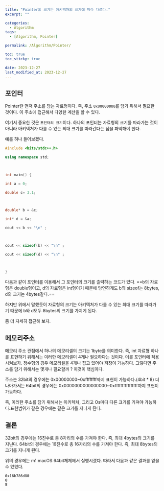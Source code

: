 ```yaml
---
title: "Pointer의 크기는 아키텍쳐의 크기에 따라 다르다."
excerpt: ""

categories:
  - Algorithm
tags:
  - [Algorithm, Pointer]

permalink: /Algorithm/Pointer/

toc: true
toc_sticky: true

date: 2023-12-27
last_modified_at: 2023-12-27
---
```


## 포인터
Pointer란 먼저 주소를 담는 자료형이다.
즉, 주소 `0x00000000`를 담기 위해서 필요한 것이다. 
이 주소에 접근해서 다양한 계산을 할 수 있다.

여기서 중요한 것은 `포인터의 크기`이다.
하나의 포인터는 자료형의 크기를 따라가는 것이 아니라 아키텍쳐가 다룰 수 있는 최대 크기를 따라간다는 점을 파악해야 한다.

예를 하나 들어보겠다.
```cpp
#include <bits/stdc++.h>

using namespace std;

  

int main() {

int a = 0;

double c= 3.1;

  

double* b = &c;

int* d = &a;

cout << b << "\n" ;

  

cout << sizeof(b) << "\n" ;

cout << sizeof(d) << "\n" ;

  

}
```

다음과 같이 포인터를 이용해서 그 포인터의 크기를 출력하는 코드가 있다.
==b의 자료형은 double형이고, d의 자료형은 int형이기 때문에 당연하게도 b의 sizeof는 8bytes, d의 크기는 4bytes같다.==

하지만 위에서 말했듯이 자료형의 크기는 아키텍처가 다룰 수 있는 최대 크기를 따라가기 때문에 b와 d모두 8bytes의 크기를 가지게 된다.

좀 더 자세히 접근해 보자.

## 메모리주소
메모리 주소 관점에서 하나의 메모리셀의 크기는 1byte를 의미한다. 
즉, int 자료형 하나를 표현하기 위해서는 이러한 메모리셀이 4개나 필요하다는 것이다. 
이를 포인터에 적용시켜보자.
정수형의 경우 메모리셀을 4개나 잡고 있어야 저장이 가능하다.
그렇다면 주소를 담기 위해서는 몇개나 필요할까 ?
이것이 핵심이다.

주소는 32bit의 경우에는 0x00000000~0xffffffff까지 표현이 가능하다.(4bit * 8)
더 나아가서는 64bit의 경우에는 0x0000000000000000~0xffffffffffffffff까지 표현이 가능하다.

즉, 이러한 주소를 담기 위해서는 아키텍처, 그리고 Os마다 다른 크기를 가져야 가능하다.표현범위가 같은 경우에는 같은 크기를 지니게 된다.

## 결론
32bit의 경우에는 16진수로 총 8자리의 수를 가져야 한다. 즉, 최대 4bytes의 크기를 지닌다.
64bit의 경우에는 16진수로 총 16자리의 수를 가져야 한다. 즉, 최대 8bytes의 크기를 지니게 된다.

위의 경우에는 m1 macOS 64bit체제에서 실행시켰다.
따라서 다음과 같은 결과를 얻을 수 있었다.

```
0x16b786d80
8
8
```
